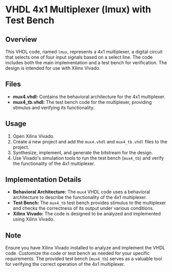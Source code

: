 # VHDL 4x1 Multiplexer (lmux) with Test Bench

## Overview
This VHDL code, named `lmux`, represents a 4x1 multiplexer, a digital circuit that selects one of four input signals based on a select line. The code includes both the main implementation and a test bench for verification. The design is intended for use with Xilinx Vivado.

## Files
- **mux4.vhdl:** Contains the behavioral architecture for the 4x1 multiplexer.
- **mux4_tb.vhdl:** The test bench code for the multiplexer, providing stimulus and verifying its functionality.

## Usage
1. Open Xilinx Vivado.
2. Create a new project and add the `mux4.vhdl` and `mux4_tb.vhdl` files to the project.
3. Synthesize, implement, and generate the bitstream for the design.
4. Use Vivado's simulation tools to run the test bench (`mux4_tb`) and verify the functionality of the 4x1 multiplexer.

## Implementation Details
- **Behavioral Architecture:** The `mux4` VHDL code uses a behavioral architecture to describe the functionality of the 4x1 multiplexer.
- **Test Bench:** The `mux4_tb` test bench provides stimulus to the multiplexer and checks the correctness of its output under various conditions.
- **Xilinx Vivado:** The code is designed to be analyzed and implemented using Xilinx Vivado.

## Note
Ensure you have Xilinx Vivado installed to analyze and implement the VHDL code. Customize the code or test bench as needed for your specific requirements. The provided test bench (`mux4_tb`) serves as a valuable tool for verifying the correct operation of the 4x1 multiplexer.
